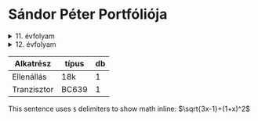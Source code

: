# Sándor Péter Portfóliója

<details><summary>11. évfolyam</summary>
<p>
#### 11. évfolyamon készített projektek:
Porojekt [01](https://sandorpeteer.github.io/portfolio/11/projekt01/).
</p>
</details>

<details><summary>12. évfolyam</summary>
<p>
#### 12. évfolyamon készített projektek:
Porojekt [01](https://sandorpeteer.github.io/portfolio/12/projekt01/).
</p>
</details>




|Alkatrész|típus|db|
|---------|-----|--|
|Ellenállás| 18k|1 |
|Tranzisztor|BC639|1|


This sentence uses `$` delimiters to show math inline:  $\sqrt{3x-1}+(1+x)^2$

 